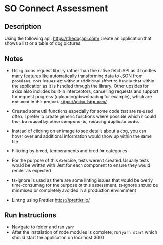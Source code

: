 # SO Connect Assessment

## Description

Using the following api: https://thedogapi.com/ create an application that shows a list or a table of dog pictures. 

## Notes

- Using axios request library rather than the native fetch API as it handles many features like automatically transforming data to JSON from promises, cors issues etc without additional effort to handle that within the application as it is handled through the library. Other upsides for axios also includes built-in interceptors, cancelling requests and support for request progress (uploading/downloading for example), which are not used in this project. https://axios-http.com/

- Created some util functions especially for some code that are re-used often. I prefer to create generic functions where possible which it could then be reused by other components, reducing duplicate code.

- Instead of clicking on an image to see details about a dog, you can hover over and additional information would show up within the same tile

- Filtering by breed, temperaments and bred for categories

- For the purpose of this exercise, tests weren't created. Usually tests would be written with Jest for each component to ensure they would render as expected

- ts-ignore is used as there are some linting issues that would be overly time-consuming for the purpose of this assessment. ts-ignore should be minimised or completely avoided in a production environment

- Linting using Prettier https://prettier.io/

## Run Instructions
- Navigate to folder and run `yarn`
- After the installation of node modules is complete, run `yarn start` which should start the application on localhost:3000
